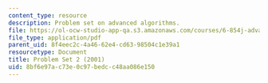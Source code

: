 ```yaml
---
content_type: resource
description: Problem set on advanced algorithms.
file: https://ol-ocw-studio-app-qa.s3.amazonaws.com/courses/6-854j-advanced-algorithms-fall-2008/8bf6e97ac73e0c97bedcc48aa086e150_homework2.pdf
file_type: application/pdf
parent_uid: 8f4eec2c-4a46-62e4-cd63-98504c1e39a1
resourcetype: Document
title: Problem Set 2 (2001)
uid: 8bf6e97a-c73e-0c97-bedc-c48aa086e150
---
```

